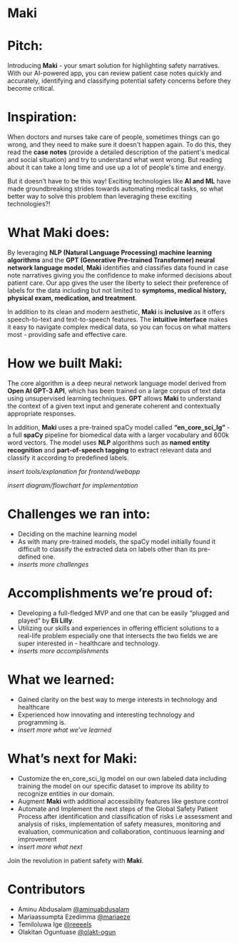 # Maki

# Pitch: 
Introducing **Maki** - your smart solution for highlighting safety narratives. With our AI-powered app, you can review patient case notes quickly and accurately, identifying and classifying potential safety concerns before they become critical. 

# Inspiration:
When doctors and nurses take care of people, sometimes things can go wrong, and they need to make sure it doesn't happen again. To do this, they read the **case notes** (provide a detailed description of the patient's medical and social situation) and try to understand what went wrong. But reading about it can take a long time and use up a lot of people's time and energy. 

But it doesn’t have to be this way! Exciting technologies like **AI and ML** have made groundbreaking strides towards automating medical tasks, so what better way to solve this problem than leveraging these exciting technologies?!


# What Maki does:
By leveraging **NLP (Natural Language Processing) machine learning algorithms** and the **GPT (Generative Pre-trained Transformer) neural network language model**, **Maki** identifies and classifies data found in case note narratives giving you the confidence to make informed decisions about patient care. Our app gives the user the liberty to select their preference of labels for the data including but not limited to **symptoms, medical history, physical exam, medication, and treatment**.

In addition to its clean and modern aesthetic, **Maki** is **inclusive** as it offers speech-to-text and text-to-speech features. The **intuitive interface** makes it easy to navigate complex medical data, so you can focus on what matters most - providing safe and effective care.


# How we built Maki:
The core algorithm is a deep neural network language model derived from **Open AI GPT-3 API**, which has been trained on a large corpus of text data using unsupervised learning techniques. **GPT** allows **Maki** to understand the context of a given text input and generate coherent and contextually appropriate responses. 

In addition, **Maki** uses a pre-trained spaCy model called **“en_core_sci_lg”** - a full **spaCy** pipeline for biomedical data with a larger vocabulary and 600k word vectors. The  model uses **NLP** algorithms such as **named entity recognition** and **part-of-speech tagging** to extract relevant data and classify it according to predefined labels.

*insert tools/explanation for frontend/webapp*

*insert diagram/flowchart for implementation*

# Challenges we ran into:
- Deciding on the machine learning model
- As with many pre-trained models, the spaCy model initially found it difficult to classify the extracted data on labels other than its pre-defined one.
- *inserts more challenges*

# Accomplishments we’re proud of:
- Developing a full-fledged MVP and one that can be easily “plugged and played” by **Eli Lilly**.
- Utilizing our skills and experiences in offering efficient solutions to a real-life problem especially one that intersects the two fields we are super interested in - healthcare and technology.
- *inserts more accomplishments*

# What we learned:
- Gained clarity on the best way to merge interests in technology and healthcare
- Experienced how innovating and interesting technology and programming is. 
- *insert more what we’ve learned*

# What’s next for Maki:
- Customize the en_core_sci_lg model on our own labeled data including training the model on our specific dataset to improve its ability to recognize entities in our domain. 
- Augment **Maki** with additional accessibility features like gesture control
- Automate and Implement the next steps of the Global Safety Patient Process after identification and classification of risks i.e assessment and analysis of risks, implementation of safety measures, monitoring and evaluation, communication and collaboration, continuous learning and improvement 
- *insert more what next*


Join the revolution in patient safety with **Maki**.






# Contributors
- Aminu Abdusalam [@aminuabdusalam](https://github.com/aminuabdusalam)
- Mariaassumpta Ezedimma [@mariaeze](https://github.com/mariaeze)
- Temiloluwa Ige [@reeeels](https://github.com/reeeels)
- Olakitan Oguntuase [@olakt-ogun](https://github.com/olakt-ogun)
